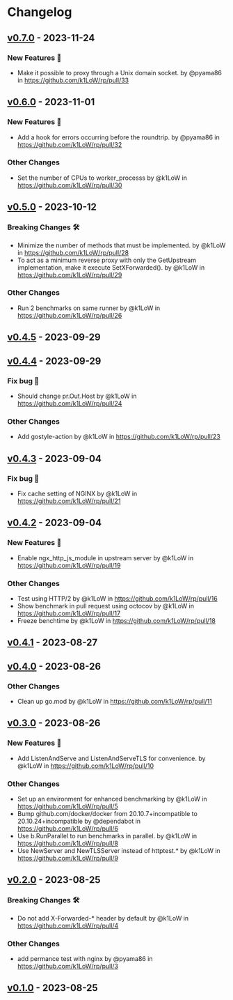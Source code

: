 # Changelog

## [v0.7.0](https://github.com/k1LoW/rp/compare/v0.6.0...v0.7.0) - 2023-11-24
### New Features 🎉
- Make it possible to proxy through a Unix domain socket. by @pyama86 in https://github.com/k1LoW/rp/pull/33

## [v0.6.0](https://github.com/k1LoW/rp/compare/v0.5.0...v0.6.0) - 2023-11-01
### New Features 🎉
- Add a hook for errors occurring before the roundtrip. by @pyama86 in https://github.com/k1LoW/rp/pull/32
### Other Changes
- Set the number of CPUs to worker_processs by @k1LoW in https://github.com/k1LoW/rp/pull/30

## [v0.5.0](https://github.com/k1LoW/rp/compare/v0.4.5...v0.5.0) - 2023-10-12
### Breaking Changes 🛠
- Minimize the number of methods that must be implemented. by @k1LoW in https://github.com/k1LoW/rp/pull/28
- To act as a minimum reverse proxy with only the GetUpstream implementation, make it execute SetXForwarded(). by @k1LoW in https://github.com/k1LoW/rp/pull/29
### Other Changes
- Run 2 benchmarks on same runner by @k1LoW in https://github.com/k1LoW/rp/pull/26

## [v0.4.5](https://github.com/k1LoW/rp/compare/v0.4.4...v0.4.5) - 2023-09-29

## [v0.4.4](https://github.com/k1LoW/rp/compare/v0.4.3...v0.4.4) - 2023-09-29
### Fix bug 🐛
- Should change pr.Out.Host by @k1LoW in https://github.com/k1LoW/rp/pull/24
### Other Changes
- Add gostyle-action by @k1LoW in https://github.com/k1LoW/rp/pull/23

## [v0.4.3](https://github.com/k1LoW/rp/compare/v0.4.2...v0.4.3) - 2023-09-04
### Fix bug 🐛
- Fix cache setting of NGINX by @k1LoW in https://github.com/k1LoW/rp/pull/21

## [v0.4.2](https://github.com/k1LoW/rp/compare/v0.4.1...v0.4.2) - 2023-09-04
### New Features 🎉
- Enable ngx_http_js_module in upstream server by @k1LoW in https://github.com/k1LoW/rp/pull/19
### Other Changes
- Test using HTTP/2 by @k1LoW in https://github.com/k1LoW/rp/pull/16
- Show benchmark in pull request using octocov by @k1LoW in https://github.com/k1LoW/rp/pull/17
- Freeze benchtime by @k1LoW in https://github.com/k1LoW/rp/pull/18

## [v0.4.1](https://github.com/k1LoW/rp/compare/v0.4.0...v0.4.1) - 2023-08-27

## [v0.4.0](https://github.com/k1LoW/rp/compare/v0.3.0...v0.4.0) - 2023-08-26
### Other Changes
- Clean up go.mod by @k1LoW in https://github.com/k1LoW/rp/pull/11

## [v0.3.0](https://github.com/k1LoW/rp/compare/v0.2.0...v0.3.0) - 2023-08-26
### New Features 🎉
- Add ListenAndServe and ListenAndServeTLS for convenience. by @k1LoW in https://github.com/k1LoW/rp/pull/10
### Other Changes
- Set up an environment for enhanced benchmarking by @k1LoW in https://github.com/k1LoW/rp/pull/5
- Bump github.com/docker/docker from 20.10.7+incompatible to 20.10.24+incompatible by @dependabot in https://github.com/k1LoW/rp/pull/6
- Use b.RunParallel to run benchmarks in parallel. by @k1LoW in https://github.com/k1LoW/rp/pull/8
- Use NewServer and NewTLSServer instead of httptest.* by @k1LoW in https://github.com/k1LoW/rp/pull/9

## [v0.2.0](https://github.com/k1LoW/rp/compare/v0.1.0...v0.2.0) - 2023-08-25
### Breaking Changes 🛠
- Do not add X-Forwarded-* header by default by @k1LoW in https://github.com/k1LoW/rp/pull/4
### Other Changes
- add permance test with nginx by @pyama86 in https://github.com/k1LoW/rp/pull/3

## [v0.1.0](https://github.com/k1LoW/rp/commits/v0.1.0) - 2023-08-25
